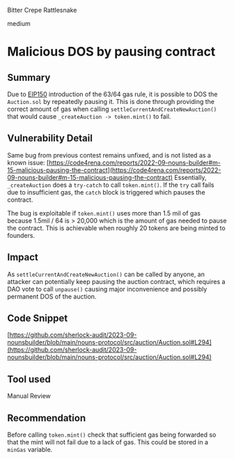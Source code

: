 Bitter Crepe Rattlesnake

medium

# Malicious DOS by pausing contract

## Summary
Due to [EIP150](https://eips.ethereum.org/EIPS/eip-150) introduction of the 63/64 gas rule, it is possible to DOS the `Auction.sol` by repeatedly pausing it. This is done through providing the correct amount of gas when calling `settleCurrentAndCreateNewAuction()` that would cause `_createAuction -> token.mint()` to fail.
## Vulnerability Detail
Same bug from previous contest remains unfixed, and is not listed as a known issue:
[https://code4rena.com/reports/2022-09-nouns-builder#m-15-malicious-pausing-the-contract](https://code4rena.com/reports/2022-09-nouns-builder#m-15-malicious-pausing-the-contract)
Essentially,  `_createAuction` does a `try-catch` to call `token.mint()`. If the `try` call fails due to insufficient gas, the `catch` block is triggered which pauses the contract. 

The bug is exploitable if `token.mint()` uses more than 1.5 mil of gas because 1.5mil / 64 is > 20,000 which is the amount of gas needed to pause the contract. This is achievable when roughly 20 tokens are being minted to founders. 
## Impact
As `settleCurrentAndCreateNewAuction()` can be called by anyone, an attacker can potentially keep pausing the auction contract, which requires a DAO vote to call `unpause()` causing major inconvenience and possibly permanent DOS of the auction. 

## Code Snippet
[https://github.com/sherlock-audit/2023-09-nounsbuilder/blob/main/nouns-protocol/src/auction/Auction.sol#L294](https://github.com/sherlock-audit/2023-09-nounsbuilder/blob/main/nouns-protocol/src/auction/Auction.sol#L294)

## Tool used
Manual Review

## Recommendation
Before calling `token.mint()` check that sufficient gas being forwarded so that the mint will not fail due to a lack of gas. This could be stored in a `minGas` variable. 